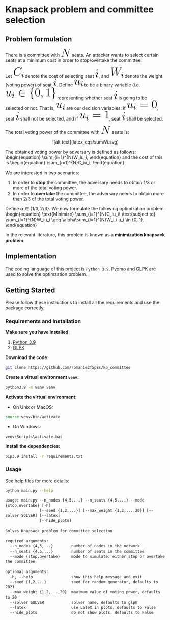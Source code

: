 # Knapsack problem and committee selection

## Problem formulation

There is a committee with ![alt text](latex_eqs/N.svg) seats. 
An attacker wants to select certain seats at a minimum cost in order to stop/overtake the committee.

Let ![alt text](latex_eqs/Ci.svg) denote the cost of selecting seat ![alt text](latex_eqs/i.svg), 
and ![alt text](latex_eqs/Wi.svg) denote the weight (voting power) of seat ![alt text](latex_eqs/i.svg). 
Define ![alt text](latex_eqs/ui.svg) to be a binary variable (i.e. ![alt text](latex_eqs/uiin.svg) 
representing whether seat ![alt text](latex_eqs/i.svg) is going to be selected or not. That is, 
![alt text](latex_eqs/ui.svg) are our decision variables: if ![alt text](latex_eqs/ui0.svg), seat 
![alt text](latex_eqs/i.svg) shall not be selected, and if ![alt text](latex_eqs/ui1.svg), seat 
![alt text](latex_eqs/i.svg) shall be selected.

The total voting power of the committee with ![alt text](latex_eqs/N.svg) seats is:
<p align="center">
    ![alt text](latex_eqs/sumWi.svg)
</p>

The obtained voting power by adversary is defined as follows:
\begin{equation}
    \sum_{i=1}^{N}W_iu_i,
\end{equation}
and the cost of this is
\begin{equation}
    \sum_{i=1}^{N}C_iu_i,
\end{equation}

We are interested in two scenarios:
1. In order to **stop** the committee, the adversary needs to obtain 1/3 or more of the total voting power.
2. In order to **overtake** the committee, the adversary needs to obtain more than 2/3 of the total voting power.

Define $\alpha \in \{1/3, 2/3\}$.
We now formulate the following optimization problem
\begin{equation}
    \text{Minimize} \sum_{i=1}^{N}C_iu_i\\
    \text{subject to} \sum_{i=1}^{N}W_iu_i \geq \alpha\sum_{i=1}^{N}W_i,\\
    u_i \in \{0, 1\}. 
\end{equation}

In the relevant literature, this problem is known as a **minimization knapsack problem**.

## Implementation

The coding language of this project is ```Python 3.9```. [Pyomo](http://www.pyomo.org/) and [GLPK](https://www.gnu.org/software/glpk/) are used to solve the optimzation problem.

## Getting Started
Please follow these instructions to install all the requirements and use the package correctly.

### Requirements and Installation
**Make sure you have installed:**
1. [Python 3.9](https://www.python.org/downloads/release/python-390/)
2. [GLPK](https://www.gnu.org/software/glpk/)

**Download the code:**
```bash
git clone https://github.com/roman1e2f5p8s/kp_committee
```

**Create a virtual environment ```venv```:**
```bash
python3.9 -m venv venv
```

**Activate the virtual environment:**
- On Unix or MacOS:
```bash
source venv/bin/activate
```
- On Windows:
```bash
venv\Scripts\activate.bat
```

**Install the dependencies:**
```bash
pip3.9 install -r requirements.txt
```

### Usage

See help files for more details:

```bash
python main.py --help
```

```
usage: main.py --n_nodes {4,5,...} --n_seats {4,5,...} --mode {stop,overtake} [-h]
               [--seed {1,2,...}] [--max_weight {1,2,...,20}] [--solver SOLVER] [--latex]
               [--hide_plots]

Solves Knapsack problem for committee selection

required arguments:
  --n_nodes {4,5,...}        number of nodes in the network
  --n_seats {4,5,...}        number of seats in the committee
  --mode {stop,overtake}     mode to simulate: either stop or overtake the committee

optional arguments:
  -h, --help                 show this help message and exit
  --seed {1,2,...}           seed for random generator, defaults to 2021
  --max_weight {1,2,...,20}  maximum value of voting power, defaults to 20
  --solver SOLVER            solver name, defaults to glpk
  --latex                    use LaTeX in plots, defaults to False
  --hide_plots               do not show plots, defaults to False
```


```python

```
